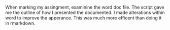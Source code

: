 When marking my assingment, examinine the word doc file. The script gave me the outline of how I presented the documented. 
I made alterations within word to improve the apperance. This was much more efficent than doing it in rmarkdown.
